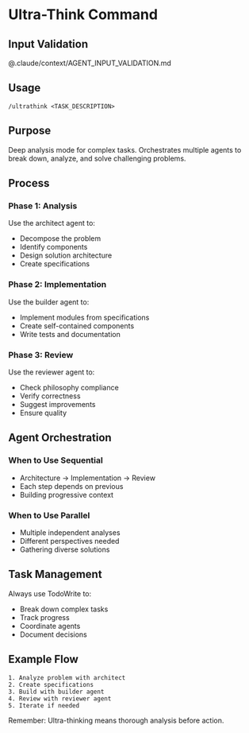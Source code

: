 # Ultra-Think Command

## Input Validation
@.claude/context/AGENT_INPUT_VALIDATION.md

## Usage
`/ultrathink <TASK_DESCRIPTION>`

## Purpose
Deep analysis mode for complex tasks. Orchestrates multiple agents to break down, analyze, and solve challenging problems.

## Process

### Phase 1: Analysis
Use the architect agent to:
- Decompose the problem
- Identify components
- Design solution architecture
- Create specifications

### Phase 2: Implementation
Use the builder agent to:
- Implement modules from specifications
- Create self-contained components
- Write tests and documentation

### Phase 3: Review
Use the reviewer agent to:
- Check philosophy compliance
- Verify correctness
- Suggest improvements
- Ensure quality

## Agent Orchestration

### When to Use Sequential
- Architecture → Implementation → Review
- Each step depends on previous
- Building progressive context

### When to Use Parallel
- Multiple independent analyses
- Different perspectives needed
- Gathering diverse solutions

## Task Management
Always use TodoWrite to:
- Break down complex tasks
- Track progress
- Coordinate agents
- Document decisions

## Example Flow
```
1. Analyze problem with architect
2. Create specifications
3. Build with builder agent
4. Review with reviewer agent
5. Iterate if needed
```

Remember: Ultra-thinking means thorough analysis before action.